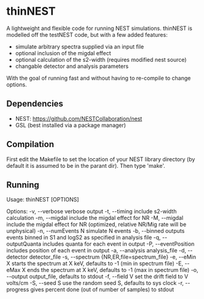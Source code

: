 # thinNEST
A lightweight and flexible code for running NEST simulations. thinNEST is modelled off the testNEST code, but with a few added features: 
- simulate arbitrary spectra supplied via an input file
- optional inclusion of the migdal effect
- optional calculation of the s2-width (requires modified nest source)
- changable detector and analysis parameters

With the goal of running fast and without having to re-compile to change options.

## Dependencies

- NEST: https://github.com/NESTCollaboration/nest
- GSL (best installed via a package manager)

## Compilation

First edit the Makefile to set the location of your NEST library directory (by default it is assumed to be in the parant dir).
Then type 'make'.

## Running

Usage: thinNEST [OPTIONS]  

Options:
	-v, --verbose	verbose output
	-t, --timing	include s2-width calculation
	-m, --migdal	include the migdal effect for NR
	-M, --migdal	include the migdal effect for NR (optimized, relative NR/Mig rate will be unphysical)
	-n, --numEvents N	simulate N events
	-b, --binned 	outputs events binned in S1 and logS2 as specified in analysis file
	-q, --outputQuanta	includes quanta for each event in output
	-P, --eventPosition	includes position of each event in output
	-a, --analysis analysis_file
	-d, --detector detector_file
	-s, --spectrum {NR,ER,file=spectrum_file}
	-e, --eMin X	starts the spectrum at X keV, defaults to -1 (min in spectrum file)
	-E, --eMax X	ends the spectrum at X keV, defaults to -1 (max in spectrum file)
	-o, --output output_file, defaults to stdout
	-f, --field V	set the drift field to V volts/cm
	-S, --seed S	use the random seed S, defaults to sys clock
	-r, --progress 	gives percent done (out of number of samples) to stdout
